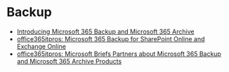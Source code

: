 # Backup

- [Introducing Microsoft 365 Backup and Microsoft 365 Archive](https://techcommunity.microsoft.com/t5/microsoft-syntex-blog/welcome-to-microsoft-inspire-2023-introducing-microsoft-365/ba-p/3874887?WT.mc_id=M365-MVP-9501)
- [office365itpros: Microsoft 365 Backup for SharePoint Online and Exchange Online](https://office365itpros.com/2023/07/19/microsoft-365-backup/)
- [office365itpros: Microsoft Briefs Partners about Microsoft 365 Backup and Microsoft 365 Archive Products](https://office365itpros.com/2023/07/31/microsoft-365-backup-2)